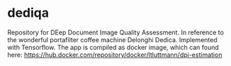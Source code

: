 # dediqa
Repository for DEep Document Image Quality Assessment. In reference to the wonderful portafilter coffee machine Delonghi Dedica. Implemented with Tensorflow. The app is compiled as docker image, which can found here: https://hub.docker.com/repository/docker/ltluttmann/dpi-estimation
